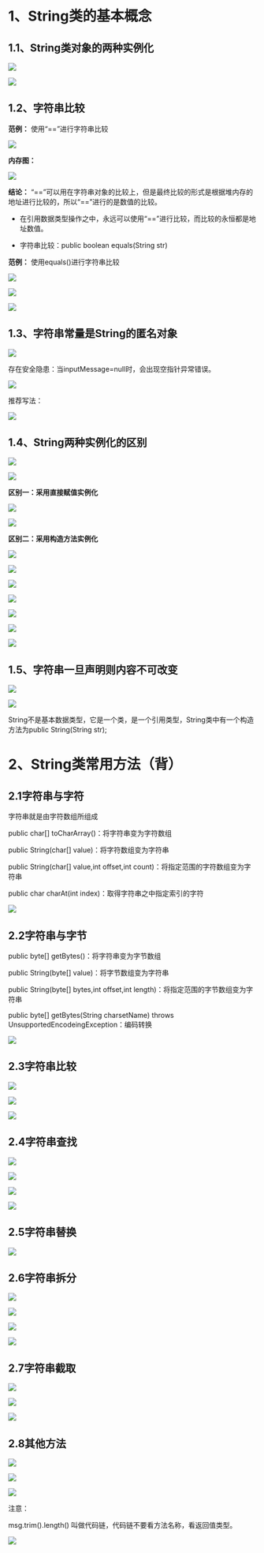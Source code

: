 # 1、String类的基本概念

## 1.1、String类对象的两种实例化

![](https://tcs.teambition.net/storage/3125df7f4fba261871b390f4c9e80ef9a671?Signature=eyJhbGciOiJIUzI1NiIsInR5cCI6IkpXVCJ9.eyJBcHBJRCI6IjU5Mzc3MGZmODM5NjMyMDAyZTAzNThmMSIsIl9hcHBJZCI6IjU5Mzc3MGZmODM5NjMyMDAyZTAzNThmMSIsIl9vcmdhbml6YXRpb25JZCI6IiIsImV4cCI6MTYyMjAzNjk1NiwiaWF0IjoxNjIxNDMyMTU2LCJyZXNvdXJjZSI6Ii9zdG9yYWdlLzMxMjVkZjdmNGZiYTI2MTg3MWIzOTBmNGM5ZTgwZWY5YTY3MSJ9.HTLwVto1bjMBQxhGzZlWqROrCysMqVSClyJ1hM9KZ0k&download=image.png "")

![](https://tcs.teambition.net/storage/3125933a65cd11f400b29e7a608d6383947b?Signature=eyJhbGciOiJIUzI1NiIsInR5cCI6IkpXVCJ9.eyJBcHBJRCI6IjU5Mzc3MGZmODM5NjMyMDAyZTAzNThmMSIsIl9hcHBJZCI6IjU5Mzc3MGZmODM5NjMyMDAyZTAzNThmMSIsIl9vcmdhbml6YXRpb25JZCI6IiIsImV4cCI6MTYyMjAzNjk1NiwiaWF0IjoxNjIxNDMyMTU2LCJyZXNvdXJjZSI6Ii9zdG9yYWdlLzMxMjU5MzNhNjVjZDExZjQwMGIyOWU3YTYwOGQ2MzgzOTQ3YiJ9.j7TemOaG7nNF7YyDv2veAdKnnxaVntJgXfhiDuPaatw&download=image.png "")


## 1.2、字符串比较


**范例：**
使用“==”进行字符串比较

![](https://tcs.teambition.net/storage/3125c93fca7f39041ad958bf9064bd339aa9?Signature=eyJhbGciOiJIUzI1NiIsInR5cCI6IkpXVCJ9.eyJBcHBJRCI6IjU5Mzc3MGZmODM5NjMyMDAyZTAzNThmMSIsIl9hcHBJZCI6IjU5Mzc3MGZmODM5NjMyMDAyZTAzNThmMSIsIl9vcmdhbml6YXRpb25JZCI6IiIsImV4cCI6MTYyMjAzNjk1NiwiaWF0IjoxNjIxNDMyMTU2LCJyZXNvdXJjZSI6Ii9zdG9yYWdlLzMxMjVjOTNmY2E3ZjM5MDQxYWQ5NThiZjkwNjRiZDMzOWFhOSJ9.rsCfYuurMTEumtIPQ0V2Gw2hG6MamE7YKs64GklVtzo&download=image.png "")

**内存图：**

![](https://tcs.teambition.net/storage/312585be6ad4d662b84dd742ddbd4f40957b?Signature=eyJhbGciOiJIUzI1NiIsInR5cCI6IkpXVCJ9.eyJBcHBJRCI6IjU5Mzc3MGZmODM5NjMyMDAyZTAzNThmMSIsIl9hcHBJZCI6IjU5Mzc3MGZmODM5NjMyMDAyZTAzNThmMSIsIl9vcmdhbml6YXRpb25JZCI6IiIsImV4cCI6MTYyMjAzNjk1NiwiaWF0IjoxNjIxNDMyMTU2LCJyZXNvdXJjZSI6Ii9zdG9yYWdlLzMxMjU4NWJlNmFkNGQ2NjJiODRkZDc0MmRkYmQ0ZjQwOTU3YiJ9.wqw21ou-YLUdgDprMR9atXRvUh6qaQvapFqG_raiwxw&download=image.png "")


**结论：**
“==”可以用在字符串对象的比较上，但是最终比较的形式是根据堆内存的地址进行比较的，所以“==”进行的是数值的比较。

- 在引用数据类型操作之中，永远可以使用“==”进行比较，而比较的永恒都是地址数值。

- 字符串比较：public boolean equals(String str)



**范例：**
使用equals()进行字符串比较

![](https://tcs.teambition.net/storage/312503f1f03e877c23dce12fea3628bd1e1c?Signature=eyJhbGciOiJIUzI1NiIsInR5cCI6IkpXVCJ9.eyJBcHBJRCI6IjU5Mzc3MGZmODM5NjMyMDAyZTAzNThmMSIsIl9hcHBJZCI6IjU5Mzc3MGZmODM5NjMyMDAyZTAzNThmMSIsIl9vcmdhbml6YXRpb25JZCI6IiIsImV4cCI6MTYyMjAzNjk1NiwiaWF0IjoxNjIxNDMyMTU2LCJyZXNvdXJjZSI6Ii9zdG9yYWdlLzMxMjUwM2YxZjAzZTg3N2MyM2RjZTEyZmVhMzYyOGJkMWUxYyJ9.-2pYi711PTtLP7xL9v7jhhpoeCveBr7JNhUWviYxGmE&download=image.png "")


![](https://tcs.teambition.net/storage/3125d22887953901773b29177ee4a0784aca?Signature=eyJhbGciOiJIUzI1NiIsInR5cCI6IkpXVCJ9.eyJBcHBJRCI6IjU5Mzc3MGZmODM5NjMyMDAyZTAzNThmMSIsIl9hcHBJZCI6IjU5Mzc3MGZmODM5NjMyMDAyZTAzNThmMSIsIl9vcmdhbml6YXRpb25JZCI6IiIsImV4cCI6MTYyMjAzNjk1NiwiaWF0IjoxNjIxNDMyMTU2LCJyZXNvdXJjZSI6Ii9zdG9yYWdlLzMxMjVkMjI4ODc5NTM5MDE3NzNiMjkxNzdlZTRhMDc4NGFjYSJ9.Lz3Gnc5F-bj4N05a6PmPV8jM4QyVsXzIwxATDtQs-js&download=image.png "")

![](https://tcs.teambition.net/storage/312542ba38cdddb98614291b8eecf16d0242?Signature=eyJhbGciOiJIUzI1NiIsInR5cCI6IkpXVCJ9.eyJBcHBJRCI6IjU5Mzc3MGZmODM5NjMyMDAyZTAzNThmMSIsIl9hcHBJZCI6IjU5Mzc3MGZmODM5NjMyMDAyZTAzNThmMSIsIl9vcmdhbml6YXRpb25JZCI6IiIsImV4cCI6MTYyMjAzNjk1NiwiaWF0IjoxNjIxNDMyMTU2LCJyZXNvdXJjZSI6Ii9zdG9yYWdlLzMxMjU0MmJhMzhjZGRkYjk4NjE0MjkxYjhlZWNmMTZkMDI0MiJ9.8OP10D3AbwNTQiXJFzBGaFAd_vd-iwDockHzxTlLg2s&download=image.png "")


## 1.3、字符串常量是String的匿名对象

![](https://tcs.teambition.net/storage/3125b4d77bbf262dd4a2d8b5629113367ea8?Signature=eyJhbGciOiJIUzI1NiIsInR5cCI6IkpXVCJ9.eyJBcHBJRCI6IjU5Mzc3MGZmODM5NjMyMDAyZTAzNThmMSIsIl9hcHBJZCI6IjU5Mzc3MGZmODM5NjMyMDAyZTAzNThmMSIsIl9vcmdhbml6YXRpb25JZCI6IiIsImV4cCI6MTYyMjAzNjk1NiwiaWF0IjoxNjIxNDMyMTU2LCJyZXNvdXJjZSI6Ii9zdG9yYWdlLzMxMjViNGQ3N2JiZjI2MmRkNGEyZDhiNTYyOTExMzM2N2VhOCJ9.NcTC5LIS3E0qc_lRoL71sL_nGLJu1hKjS0EUequve94&download=image.png "")


存在安全隐患：当inputMessage=null时，会出现空指针异常错误。

![](https://tcs.teambition.net/storage/312590b06143f2e605f473babeb9beb8f254?Signature=eyJhbGciOiJIUzI1NiIsInR5cCI6IkpXVCJ9.eyJBcHBJRCI6IjU5Mzc3MGZmODM5NjMyMDAyZTAzNThmMSIsIl9hcHBJZCI6IjU5Mzc3MGZmODM5NjMyMDAyZTAzNThmMSIsIl9vcmdhbml6YXRpb25JZCI6IiIsImV4cCI6MTYyMjAzNjk1NiwiaWF0IjoxNjIxNDMyMTU2LCJyZXNvdXJjZSI6Ii9zdG9yYWdlLzMxMjU5MGIwNjE0M2YyZTYwNWY0NzNiYWJlYjliZWI4ZjI1NCJ9.O-6v6642sldjcWbjwhFSHYFT22SXZnk2O3MCECeLTD4&download=image.png "")

推荐写法：

![](https://tcs.teambition.net/storage/3125591a8d1206d64a8f5e8c41e5a855f2f6?Signature=eyJhbGciOiJIUzI1NiIsInR5cCI6IkpXVCJ9.eyJBcHBJRCI6IjU5Mzc3MGZmODM5NjMyMDAyZTAzNThmMSIsIl9hcHBJZCI6IjU5Mzc3MGZmODM5NjMyMDAyZTAzNThmMSIsIl9vcmdhbml6YXRpb25JZCI6IiIsImV4cCI6MTYyMjAzNjk1NiwiaWF0IjoxNjIxNDMyMTU2LCJyZXNvdXJjZSI6Ii9zdG9yYWdlLzMxMjU1OTFhOGQxMjA2ZDY0YThmNWU4YzQxZTVhODU1ZjJmNiJ9.2TwXoRcZqCU8mfnboxK-tBKDXsJRpEO9TFnLoy_NlgA&download=image.png "")


## 1.4、String两种实例化的区别


![](https://tcs.teambition.net/storage/3125250103e57703cae865d984fdbb64ba6e?Signature=eyJhbGciOiJIUzI1NiIsInR5cCI6IkpXVCJ9.eyJBcHBJRCI6IjU5Mzc3MGZmODM5NjMyMDAyZTAzNThmMSIsIl9hcHBJZCI6IjU5Mzc3MGZmODM5NjMyMDAyZTAzNThmMSIsIl9vcmdhbml6YXRpb25JZCI6IiIsImV4cCI6MTYyMjAzNjk1NiwiaWF0IjoxNjIxNDMyMTU2LCJyZXNvdXJjZSI6Ii9zdG9yYWdlLzMxMjUyNTAxMDNlNTc3MDNjYWU4NjVkOTg0ZmRiYjY0YmE2ZSJ9.dDEslcF6zIzMwVqtbXpDVYGdstJlQfmp6u-ch9a9KI8&download=image.png "")

![](https://tcs.teambition.net/storage/31254ab94f253668c5e17ea63780fcaf8e67?Signature=eyJhbGciOiJIUzI1NiIsInR5cCI6IkpXVCJ9.eyJBcHBJRCI6IjU5Mzc3MGZmODM5NjMyMDAyZTAzNThmMSIsIl9hcHBJZCI6IjU5Mzc3MGZmODM5NjMyMDAyZTAzNThmMSIsIl9vcmdhbml6YXRpb25JZCI6IiIsImV4cCI6MTYyMjAzNjk1NiwiaWF0IjoxNjIxNDMyMTU2LCJyZXNvdXJjZSI6Ii9zdG9yYWdlLzMxMjU0YWI5NGYyNTM2NjhjNWUxN2VhNjM3ODBmY2FmOGU2NyJ9.uHBSDtJlJ_9tVEm3qeH2knRyfCGF41hUf1QMNHzqH8o&download=image.png "")


**区别一：采用直接赋值实例化**

![](https://tcs.teambition.net/storage/3125029529eea7e1e396df935756cdb0bcda?Signature=eyJhbGciOiJIUzI1NiIsInR5cCI6IkpXVCJ9.eyJBcHBJRCI6IjU5Mzc3MGZmODM5NjMyMDAyZTAzNThmMSIsIl9hcHBJZCI6IjU5Mzc3MGZmODM5NjMyMDAyZTAzNThmMSIsIl9vcmdhbml6YXRpb25JZCI6IiIsImV4cCI6MTYyMjAzNjk1NiwiaWF0IjoxNjIxNDMyMTU2LCJyZXNvdXJjZSI6Ii9zdG9yYWdlLzMxMjUwMjk1MjllZWE3ZTFlMzk2ZGY5MzU3NTZjZGIwYmNkYSJ9.UNnfCmdK8X5kq1QFhWIzXbmde3NNKURyvuIN2k-Hxss&download=image.png "")

![](https://tcs.teambition.net/storage/312549e5c586d3c2e1d73ec4a96215678457?Signature=eyJhbGciOiJIUzI1NiIsInR5cCI6IkpXVCJ9.eyJBcHBJRCI6IjU5Mzc3MGZmODM5NjMyMDAyZTAzNThmMSIsIl9hcHBJZCI6IjU5Mzc3MGZmODM5NjMyMDAyZTAzNThmMSIsIl9vcmdhbml6YXRpb25JZCI6IiIsImV4cCI6MTYyMjAzNjk1NiwiaWF0IjoxNjIxNDMyMTU2LCJyZXNvdXJjZSI6Ii9zdG9yYWdlLzMxMjU0OWU1YzU4NmQzYzJlMWQ3M2VjNGE5NjIxNTY3ODQ1NyJ9.wzlVqZnDEANuVr_6-0GYPQuX7u9ZMqWKCJ2s_dZsv1c&download=image.png "")


**区别二：采用构造方法实例化**


![](https://tcs.teambition.net/storage/3125d0182fdb176dfc55ab8b43e7c1ccfc58?Signature=eyJhbGciOiJIUzI1NiIsInR5cCI6IkpXVCJ9.eyJBcHBJRCI6IjU5Mzc3MGZmODM5NjMyMDAyZTAzNThmMSIsIl9hcHBJZCI6IjU5Mzc3MGZmODM5NjMyMDAyZTAzNThmMSIsIl9vcmdhbml6YXRpb25JZCI6IiIsImV4cCI6MTYyMjAzNjk1NiwiaWF0IjoxNjIxNDMyMTU2LCJyZXNvdXJjZSI6Ii9zdG9yYWdlLzMxMjVkMDE4MmZkYjE3NmRmYzU1YWI4YjQzZTdjMWNjZmM1OCJ9.CTm9qfmF4btxz0S92pULmAVJf1u9l9TQShRuDM2IM60&download=image.png "")

![](https://tcs.teambition.net/storage/3125a6fb4ddc10b6d5f4ff47f1df6e5ef386?Signature=eyJhbGciOiJIUzI1NiIsInR5cCI6IkpXVCJ9.eyJBcHBJRCI6IjU5Mzc3MGZmODM5NjMyMDAyZTAzNThmMSIsIl9hcHBJZCI6IjU5Mzc3MGZmODM5NjMyMDAyZTAzNThmMSIsIl9vcmdhbml6YXRpb25JZCI6IiIsImV4cCI6MTYyMjAzNjk1NiwiaWF0IjoxNjIxNDMyMTU2LCJyZXNvdXJjZSI6Ii9zdG9yYWdlLzMxMjVhNmZiNGRkYzEwYjZkNWY0ZmY0N2YxZGY2ZTVlZjM4NiJ9.Fs8nPioPbPTWAx5XlL9vxKv9f-fqv9IXDeduSVeIAjA&download=image.png "")

![](https://tcs.teambition.net/storage/3125a05b70e0b6406adcb89d4ff768039129?Signature=eyJhbGciOiJIUzI1NiIsInR5cCI6IkpXVCJ9.eyJBcHBJRCI6IjU5Mzc3MGZmODM5NjMyMDAyZTAzNThmMSIsIl9hcHBJZCI6IjU5Mzc3MGZmODM5NjMyMDAyZTAzNThmMSIsIl9vcmdhbml6YXRpb25JZCI6IiIsImV4cCI6MTYyMjAzNjk1NiwiaWF0IjoxNjIxNDMyMTU2LCJyZXNvdXJjZSI6Ii9zdG9yYWdlLzMxMjVhMDViNzBlMGI2NDA2YWRjYjg5ZDRmZjc2ODAzOTEyOSJ9.hzAOkaiNcpjaN5VGKlpZoXu2krcSKG5kEmcF14y-F9A&download=image.png "")

![](https://tcs.teambition.net/storage/3125535c3d30eddaff67251d07bbc6e88fa3?Signature=eyJhbGciOiJIUzI1NiIsInR5cCI6IkpXVCJ9.eyJBcHBJRCI6IjU5Mzc3MGZmODM5NjMyMDAyZTAzNThmMSIsIl9hcHBJZCI6IjU5Mzc3MGZmODM5NjMyMDAyZTAzNThmMSIsIl9vcmdhbml6YXRpb25JZCI6IiIsImV4cCI6MTYyMjAzNjk1NiwiaWF0IjoxNjIxNDMyMTU2LCJyZXNvdXJjZSI6Ii9zdG9yYWdlLzMxMjU1MzVjM2QzMGVkZGFmZjY3MjUxZDA3YmJjNmU4OGZhMyJ9.jxpnESO8_T5gKbaaJL5-OZXrWQ629ynULi0ntGcZYTQ&download=image.png "")

![](https://tcs.teambition.net/storage/3125852a37e30ebd3ae4abd515a7fea50c35?Signature=eyJhbGciOiJIUzI1NiIsInR5cCI6IkpXVCJ9.eyJBcHBJRCI6IjU5Mzc3MGZmODM5NjMyMDAyZTAzNThmMSIsIl9hcHBJZCI6IjU5Mzc3MGZmODM5NjMyMDAyZTAzNThmMSIsIl9vcmdhbml6YXRpb25JZCI6IiIsImV4cCI6MTYyMjAzNjk1NiwiaWF0IjoxNjIxNDMyMTU2LCJyZXNvdXJjZSI6Ii9zdG9yYWdlLzMxMjU4NTJhMzdlMzBlYmQzYWU0YWJkNTE1YTdmZWE1MGMzNSJ9.Q5miJq5WJPl9qaJMjFvC5s_oMG5199VT7EgXN7RPzPQ&download=image.png "")

![](https://tcs.teambition.net/storage/3125c9f59ba49ffcd94f5776d01a2f8dd29c?Signature=eyJhbGciOiJIUzI1NiIsInR5cCI6IkpXVCJ9.eyJBcHBJRCI6IjU5Mzc3MGZmODM5NjMyMDAyZTAzNThmMSIsIl9hcHBJZCI6IjU5Mzc3MGZmODM5NjMyMDAyZTAzNThmMSIsIl9vcmdhbml6YXRpb25JZCI6IiIsImV4cCI6MTYyMjAzNjk1NiwiaWF0IjoxNjIxNDMyMTU2LCJyZXNvdXJjZSI6Ii9zdG9yYWdlLzMxMjVjOWY1OWJhNDlmZmNkOTRmNTc3NmQwMWEyZjhkZDI5YyJ9.QRKOKu5V5AI_sobOzZrs_EhMpneUcd1m_42-038_wZo&download=image.png "")

![](https://tcs.teambition.net/storage/312502b684f7437944138b71525d1a4fc0e4?Signature=eyJhbGciOiJIUzI1NiIsInR5cCI6IkpXVCJ9.eyJBcHBJRCI6IjU5Mzc3MGZmODM5NjMyMDAyZTAzNThmMSIsIl9hcHBJZCI6IjU5Mzc3MGZmODM5NjMyMDAyZTAzNThmMSIsIl9vcmdhbml6YXRpb25JZCI6IiIsImV4cCI6MTYyMjAzNjk1NiwiaWF0IjoxNjIxNDMyMTU2LCJyZXNvdXJjZSI6Ii9zdG9yYWdlLzMxMjUwMmI2ODRmNzQzNzk0NDEzOGI3MTUyNWQxYTRmYzBlNCJ9.nAf8w2rrlTQ0oIzCIZRSGAlk-Wo589Mk4RQAOmQgGLg&download=image.png "")


## 1.5、字符串一旦声明则内容不可改变


![](https://tcs.teambition.net/storage/31255883f0aecd8967f747d50c394f67e048?Signature=eyJhbGciOiJIUzI1NiIsInR5cCI6IkpXVCJ9.eyJBcHBJRCI6IjU5Mzc3MGZmODM5NjMyMDAyZTAzNThmMSIsIl9hcHBJZCI6IjU5Mzc3MGZmODM5NjMyMDAyZTAzNThmMSIsIl9vcmdhbml6YXRpb25JZCI6IiIsImV4cCI6MTYyMjAzNjk1NiwiaWF0IjoxNjIxNDMyMTU2LCJyZXNvdXJjZSI6Ii9zdG9yYWdlLzMxMjU1ODgzZjBhZWNkODk2N2Y3NDdkNTBjMzk0ZjY3ZTA0OCJ9.DNcnVvPmXffiEy8hf1QLOn5-hkXXmUTHRtAVQxVufEo&download=image.png "")

![](https://tcs.teambition.net/storage/3125068055ae545b4a738f310de28d335308?Signature=eyJhbGciOiJIUzI1NiIsInR5cCI6IkpXVCJ9.eyJBcHBJRCI6IjU5Mzc3MGZmODM5NjMyMDAyZTAzNThmMSIsIl9hcHBJZCI6IjU5Mzc3MGZmODM5NjMyMDAyZTAzNThmMSIsIl9vcmdhbml6YXRpb25JZCI6IiIsImV4cCI6MTYyMjAzNjk1NiwiaWF0IjoxNjIxNDMyMTU2LCJyZXNvdXJjZSI6Ii9zdG9yYWdlLzMxMjUwNjgwNTVhZTU0NWI0YTczOGYzMTBkZTI4ZDMzNTMwOCJ9.Y3A6744Hqy11a9q6HzEI285KeQpIyqXLZ9_dbKg6fYE&download=image.png "")


String不是基本数据类型，它是一个类，是一个引用类型，String类中有一个构造方法为public String(String str);  


# 2、String类常用方法（背）

## 2.1字符串与字符

字符串就是由字符数组所组成

public char[] toCharArray()：将字符串变为字符数组

public String(char[] value)：将字符数组变为字符串

public String(char[] value,int offset,int count)：将指定范围的字符数组变为字符串 

public char charAt(int index)：取得字符串之中指定索引的字符

 
![](https://tcs.teambition.net/storage/31255f0fe7d7962915b750c86097d3455045?Signature=eyJhbGciOiJIUzI1NiIsInR5cCI6IkpXVCJ9.eyJBcHBJRCI6IjU5Mzc3MGZmODM5NjMyMDAyZTAzNThmMSIsIl9hcHBJZCI6IjU5Mzc3MGZmODM5NjMyMDAyZTAzNThmMSIsIl9vcmdhbml6YXRpb25JZCI6IiIsImV4cCI6MTYyMjAzNjk1NiwiaWF0IjoxNjIxNDMyMTU2LCJyZXNvdXJjZSI6Ii9zdG9yYWdlLzMxMjU1ZjBmZTdkNzk2MjkxNWI3NTBjODYwOTdkMzQ1NTA0NSJ9.xvYu6yLN7RtyuC5_StMCppqcwpdxVofurM9d7le3WrQ&download=image.png "")


## 2.2字符串与字节

public byte[] getBytes()：将字符串变为字节数组

public String(byte[] value)：将字节数组变为字符串

public String(byte[] bytes,int offset,int length)：将指定范围的字节数组变为字符串 

public byte[] getBytes(String charsetName) throws UnsupportedEncodeingException：编码转换


![](https://tcs.teambition.net/storage/3125e94ce7942215d6ab463ccfa5ee21730f?Signature=eyJhbGciOiJIUzI1NiIsInR5cCI6IkpXVCJ9.eyJBcHBJRCI6IjU5Mzc3MGZmODM5NjMyMDAyZTAzNThmMSIsIl9hcHBJZCI6IjU5Mzc3MGZmODM5NjMyMDAyZTAzNThmMSIsIl9vcmdhbml6YXRpb25JZCI6IiIsImV4cCI6MTYyMjAzNjk1NiwiaWF0IjoxNjIxNDMyMTU2LCJyZXNvdXJjZSI6Ii9zdG9yYWdlLzMxMjVlOTRjZTc5NDIyMTVkNmFiNDYzY2NmYTVlZTIxNzMwZiJ9.CnZeQK97xnvHUkEFWXi9ruMJJ6JAZCBAManJQyFPmoo&download=image.png "")


## 2.3字符串比较

![](https://tcs.teambition.net/storage/3125ee8feda7e9d5995e6d0e6a096538ae67?Signature=eyJhbGciOiJIUzI1NiIsInR5cCI6IkpXVCJ9.eyJBcHBJRCI6IjU5Mzc3MGZmODM5NjMyMDAyZTAzNThmMSIsIl9hcHBJZCI6IjU5Mzc3MGZmODM5NjMyMDAyZTAzNThmMSIsIl9vcmdhbml6YXRpb25JZCI6IiIsImV4cCI6MTYyMjAzNjk1NiwiaWF0IjoxNjIxNDMyMTU2LCJyZXNvdXJjZSI6Ii9zdG9yYWdlLzMxMjVlZThmZWRhN2U5ZDU5OTVlNmQwZTZhMDk2NTM4YWU2NyJ9.Y5Un4YPeZbphI_QbPgvQxPbt5S7XqPdqWNuHOnKJ3-k&download=image.png "")

![](https://tcs.teambition.net/storage/3125548fe149546a43fba1c547039e422e0b?Signature=eyJhbGciOiJIUzI1NiIsInR5cCI6IkpXVCJ9.eyJBcHBJRCI6IjU5Mzc3MGZmODM5NjMyMDAyZTAzNThmMSIsIl9hcHBJZCI6IjU5Mzc3MGZmODM5NjMyMDAyZTAzNThmMSIsIl9vcmdhbml6YXRpb25JZCI6IiIsImV4cCI6MTYyMjAzNjk1NiwiaWF0IjoxNjIxNDMyMTU2LCJyZXNvdXJjZSI6Ii9zdG9yYWdlLzMxMjU1NDhmZTE0OTU0NmE0M2ZiYTFjNTQ3MDM5ZTQyMmUwYiJ9.fN7AmKzfnPovhjvndYV06qTpa7G9elwla9CZGaiMDws&download=image.png "")

![](https://tcs.teambition.net/storage/3125e2a7bf14e62ce7b8c6c9944bde23a75b?Signature=eyJhbGciOiJIUzI1NiIsInR5cCI6IkpXVCJ9.eyJBcHBJRCI6IjU5Mzc3MGZmODM5NjMyMDAyZTAzNThmMSIsIl9hcHBJZCI6IjU5Mzc3MGZmODM5NjMyMDAyZTAzNThmMSIsIl9vcmdhbml6YXRpb25JZCI6IiIsImV4cCI6MTYyMjAzNjk1NiwiaWF0IjoxNjIxNDMyMTU2LCJyZXNvdXJjZSI6Ii9zdG9yYWdlLzMxMjVlMmE3YmYxNGU2MmNlN2I4YzZjOTk0NGJkZTIzYTc1YiJ9.ENxPZG61VntCzJmXSgSjUWop35iGYIvn3YLDcGwlo14&download=image.png "")


## 2.4字符串查找

![](https://tcs.teambition.net/storage/3125a163264f8db4a5f91b867af506a815e4?Signature=eyJhbGciOiJIUzI1NiIsInR5cCI6IkpXVCJ9.eyJBcHBJRCI6IjU5Mzc3MGZmODM5NjMyMDAyZTAzNThmMSIsIl9hcHBJZCI6IjU5Mzc3MGZmODM5NjMyMDAyZTAzNThmMSIsIl9vcmdhbml6YXRpb25JZCI6IiIsImV4cCI6MTYyMjAzNjk1NiwiaWF0IjoxNjIxNDMyMTU2LCJyZXNvdXJjZSI6Ii9zdG9yYWdlLzMxMjVhMTYzMjY0ZjhkYjRhNWY5MWI4NjdhZjUwNmE4MTVlNCJ9.rxoeoucX9bpp7wKONK2DKUL42ZMFaqFJWX0VCatF4J0&download=image.png "")

![](https://tcs.teambition.net/storage/3125ccf2f3f87a4120fe888bd4b0918a8bde?Signature=eyJhbGciOiJIUzI1NiIsInR5cCI6IkpXVCJ9.eyJBcHBJRCI6IjU5Mzc3MGZmODM5NjMyMDAyZTAzNThmMSIsIl9hcHBJZCI6IjU5Mzc3MGZmODM5NjMyMDAyZTAzNThmMSIsIl9vcmdhbml6YXRpb25JZCI6IiIsImV4cCI6MTYyMjAzNjk1NiwiaWF0IjoxNjIxNDMyMTU2LCJyZXNvdXJjZSI6Ii9zdG9yYWdlLzMxMjVjY2YyZjNmODdhNDEyMGZlODg4YmQ0YjA5MThhOGJkZSJ9.0qlJSStxblsH4ryTE1ioG5xZcIuwHvMSXeARn2M5rpU&download=image.png "")

![](https://tcs.teambition.net/storage/3125a5174a2ee2373fe3fc84d4cab652f335?Signature=eyJhbGciOiJIUzI1NiIsInR5cCI6IkpXVCJ9.eyJBcHBJRCI6IjU5Mzc3MGZmODM5NjMyMDAyZTAzNThmMSIsIl9hcHBJZCI6IjU5Mzc3MGZmODM5NjMyMDAyZTAzNThmMSIsIl9vcmdhbml6YXRpb25JZCI6IiIsImV4cCI6MTYyMjAzNjk1NiwiaWF0IjoxNjIxNDMyMTU2LCJyZXNvdXJjZSI6Ii9zdG9yYWdlLzMxMjVhNTE3NGEyZWUyMzczZmUzZmM4NGQ0Y2FiNjUyZjMzNSJ9.JakdJoUaLplcUj8pcBjEhJVZdIyBAY7c2jkEDLJw0go&download=image.png "")

![](https://tcs.teambition.net/storage/3125520d3cd7e4c643f6043ef0b708ae986c?Signature=eyJhbGciOiJIUzI1NiIsInR5cCI6IkpXVCJ9.eyJBcHBJRCI6IjU5Mzc3MGZmODM5NjMyMDAyZTAzNThmMSIsIl9hcHBJZCI6IjU5Mzc3MGZmODM5NjMyMDAyZTAzNThmMSIsIl9vcmdhbml6YXRpb25JZCI6IiIsImV4cCI6MTYyMjAzNjk1NiwiaWF0IjoxNjIxNDMyMTU2LCJyZXNvdXJjZSI6Ii9zdG9yYWdlLzMxMjU1MjBkM2NkN2U0YzY0M2Y2MDQzZWYwYjcwOGFlOTg2YyJ9._8AjiP6RKachTcgo9Tlmop1yfh6jDB6oG7SdHOH_s_A&download=image.png "")


## 2.5字符串替换

![](https://tcs.teambition.net/storage/3125c91fffa5f99211d01a3746d82e229786?Signature=eyJhbGciOiJIUzI1NiIsInR5cCI6IkpXVCJ9.eyJBcHBJRCI6IjU5Mzc3MGZmODM5NjMyMDAyZTAzNThmMSIsIl9hcHBJZCI6IjU5Mzc3MGZmODM5NjMyMDAyZTAzNThmMSIsIl9vcmdhbml6YXRpb25JZCI6IiIsImV4cCI6MTYyMjAzNjk1NiwiaWF0IjoxNjIxNDMyMTU2LCJyZXNvdXJjZSI6Ii9zdG9yYWdlLzMxMjVjOTFmZmZhNWY5OTIxMWQwMWEzNzQ2ZDgyZTIyOTc4NiJ9.avm0dnhHqTaJkrBgpwZQEndo8_2IQS3gf-N17JaW9bA&download=image.png "")


## 2.6字符串拆分

![](https://tcs.teambition.net/storage/312597591481e75cdd921d0a711ac76499f5?Signature=eyJhbGciOiJIUzI1NiIsInR5cCI6IkpXVCJ9.eyJBcHBJRCI6IjU5Mzc3MGZmODM5NjMyMDAyZTAzNThmMSIsIl9hcHBJZCI6IjU5Mzc3MGZmODM5NjMyMDAyZTAzNThmMSIsIl9vcmdhbml6YXRpb25JZCI6IiIsImV4cCI6MTYyMjAzNjk1NiwiaWF0IjoxNjIxNDMyMTU2LCJyZXNvdXJjZSI6Ii9zdG9yYWdlLzMxMjU5NzU5MTQ4MWU3NWNkZDkyMWQwYTcxMWFjNzY0OTlmNSJ9.wIURssZYCMf1ZooPHQTnMURA4yJeUQ39EcVC2AWGd68&download=image.png "")

![](https://tcs.teambition.net/storage/312528df96352963400c1b74d0765e05e02e?Signature=eyJhbGciOiJIUzI1NiIsInR5cCI6IkpXVCJ9.eyJBcHBJRCI6IjU5Mzc3MGZmODM5NjMyMDAyZTAzNThmMSIsIl9hcHBJZCI6IjU5Mzc3MGZmODM5NjMyMDAyZTAzNThmMSIsIl9vcmdhbml6YXRpb25JZCI6IiIsImV4cCI6MTYyMjAzNjk1NiwiaWF0IjoxNjIxNDMyMTU2LCJyZXNvdXJjZSI6Ii9zdG9yYWdlLzMxMjUyOGRmOTYzNTI5NjM0MDBjMWI3NGQwNzY1ZTA1ZTAyZSJ9.1UDJNWl6Q1Ag9xZyhsqL7vH-TgWJvduNGinEuHAZmK0&download=image.png "")

![](https://tcs.teambition.net/storage/31250a5470f4f678c56f31e988e083e5c89e?Signature=eyJhbGciOiJIUzI1NiIsInR5cCI6IkpXVCJ9.eyJBcHBJRCI6IjU5Mzc3MGZmODM5NjMyMDAyZTAzNThmMSIsIl9hcHBJZCI6IjU5Mzc3MGZmODM5NjMyMDAyZTAzNThmMSIsIl9vcmdhbml6YXRpb25JZCI6IiIsImV4cCI6MTYyMjAzNjk1NiwiaWF0IjoxNjIxNDMyMTU2LCJyZXNvdXJjZSI6Ii9zdG9yYWdlLzMxMjUwYTU0NzBmNGY2NzhjNTZmMzFlOTg4ZTA4M2U1Yzg5ZSJ9.eeOpYi5sSeWt4xYrwqHfpGbcEJtAsKWKuWYsj0XkX7o&download=image.png "")

![](https://tcs.teambition.net/storage/3125cd7838aa84babe19f2206688379b1b75?Signature=eyJhbGciOiJIUzI1NiIsInR5cCI6IkpXVCJ9.eyJBcHBJRCI6IjU5Mzc3MGZmODM5NjMyMDAyZTAzNThmMSIsIl9hcHBJZCI6IjU5Mzc3MGZmODM5NjMyMDAyZTAzNThmMSIsIl9vcmdhbml6YXRpb25JZCI6IiIsImV4cCI6MTYyMjAzNjk1NiwiaWF0IjoxNjIxNDMyMTU2LCJyZXNvdXJjZSI6Ii9zdG9yYWdlLzMxMjVjZDc4MzhhYTg0YmFiZTE5ZjIyMDY2ODgzNzliMWI3NSJ9.4XLcozQ0QaPxwm-t86dfSupaaJddJ5AjZtW7KP9zdQk&download=image.png "")

## 2.7字符串截取

![](https://tcs.teambition.net/storage/3125b303d863c6af83ccdeffc5cfa7e5c112?Signature=eyJhbGciOiJIUzI1NiIsInR5cCI6IkpXVCJ9.eyJBcHBJRCI6IjU5Mzc3MGZmODM5NjMyMDAyZTAzNThmMSIsIl9hcHBJZCI6IjU5Mzc3MGZmODM5NjMyMDAyZTAzNThmMSIsIl9vcmdhbml6YXRpb25JZCI6IiIsImV4cCI6MTYyMjAzNjk1NiwiaWF0IjoxNjIxNDMyMTU2LCJyZXNvdXJjZSI6Ii9zdG9yYWdlLzMxMjViMzAzZDg2M2M2YWY4M2NjZGVmZmM1Y2ZhN2U1YzExMiJ9.ea7iFcpMnZwQHwm_v_T6yBSzTMfFBe6YmcOzY8nxH_Y&download=image.png "")

![](https://tcs.teambition.net/storage/3125dcdcf11fa4cc853de616dc5390a72d89?Signature=eyJhbGciOiJIUzI1NiIsInR5cCI6IkpXVCJ9.eyJBcHBJRCI6IjU5Mzc3MGZmODM5NjMyMDAyZTAzNThmMSIsIl9hcHBJZCI6IjU5Mzc3MGZmODM5NjMyMDAyZTAzNThmMSIsIl9vcmdhbml6YXRpb25JZCI6IiIsImV4cCI6MTYyMjAzNjk1NiwiaWF0IjoxNjIxNDMyMTU2LCJyZXNvdXJjZSI6Ii9zdG9yYWdlLzMxMjVkY2RjZjExZmE0Y2M4NTNkZTYxNmRjNTM5MGE3MmQ4OSJ9.fAwr2V2_jURtAkYWlTW6jh8mWkWpdLblwlShRNOXUmU&download=image.png "")

![](https://tcs.teambition.net/storage/31258980ea7e3fa351deeed7132167b86cbe?Signature=eyJhbGciOiJIUzI1NiIsInR5cCI6IkpXVCJ9.eyJBcHBJRCI6IjU5Mzc3MGZmODM5NjMyMDAyZTAzNThmMSIsIl9hcHBJZCI6IjU5Mzc3MGZmODM5NjMyMDAyZTAzNThmMSIsIl9vcmdhbml6YXRpb25JZCI6IiIsImV4cCI6MTYyMjAzNjk1NiwiaWF0IjoxNjIxNDMyMTU2LCJyZXNvdXJjZSI6Ii9zdG9yYWdlLzMxMjU4OTgwZWE3ZTNmYTM1MWRlZWVkNzEzMjE2N2I4NmNiZSJ9.FEYewh5aKZ8oGwCCDHNeLfZzse_4pePOYmSBs_05iVE&download=image.png "")

## 2.8其他方法

![](https://tcs.teambition.net/storage/3125b5d7e5956a036e698bab343bc9e12647?Signature=eyJhbGciOiJIUzI1NiIsInR5cCI6IkpXVCJ9.eyJBcHBJRCI6IjU5Mzc3MGZmODM5NjMyMDAyZTAzNThmMSIsIl9hcHBJZCI6IjU5Mzc3MGZmODM5NjMyMDAyZTAzNThmMSIsIl9vcmdhbml6YXRpb25JZCI6IiIsImV4cCI6MTYyMjAzNjk1NiwiaWF0IjoxNjIxNDMyMTU2LCJyZXNvdXJjZSI6Ii9zdG9yYWdlLzMxMjViNWQ3ZTU5NTZhMDM2ZTY5OGJhYjM0M2JjOWUxMjY0NyJ9.2ZrUFelmdcFaJstUTVrkmM1HYAoU74f0HLeuEoYhKH0&download=image.png "")

![](https://tcs.teambition.net/storage/312511b3dd6276faab0dd1314a1a6deb99f1?Signature=eyJhbGciOiJIUzI1NiIsInR5cCI6IkpXVCJ9.eyJBcHBJRCI6IjU5Mzc3MGZmODM5NjMyMDAyZTAzNThmMSIsIl9hcHBJZCI6IjU5Mzc3MGZmODM5NjMyMDAyZTAzNThmMSIsIl9vcmdhbml6YXRpb25JZCI6IiIsImV4cCI6MTYyMjAzNjk1NiwiaWF0IjoxNjIxNDMyMTU2LCJyZXNvdXJjZSI6Ii9zdG9yYWdlLzMxMjUxMWIzZGQ2Mjc2ZmFhYjBkZDEzMTRhMWE2ZGViOTlmMSJ9.AfgJ1xqw6QXaXERyaLBpsw79G5CHwlaAt_vY0s_Tvzw&download=image.png "")

![](https://tcs.teambition.net/storage/31256250cfa3ef7bfc50268a3b2909df5f90?Signature=eyJhbGciOiJIUzI1NiIsInR5cCI6IkpXVCJ9.eyJBcHBJRCI6IjU5Mzc3MGZmODM5NjMyMDAyZTAzNThmMSIsIl9hcHBJZCI6IjU5Mzc3MGZmODM5NjMyMDAyZTAzNThmMSIsIl9vcmdhbml6YXRpb25JZCI6IiIsImV4cCI6MTYyMjAzNjk1NiwiaWF0IjoxNjIxNDMyMTU2LCJyZXNvdXJjZSI6Ii9zdG9yYWdlLzMxMjU2MjUwY2ZhM2VmN2JmYzUwMjY4YTNiMjkwOWRmNWY5MCJ9.Xo1837_6OH1Iz0fPbcErnaPDcLAWJKn2aZSuKvIN_ec&download=image.png "")


注意：

msg.trim().length()  叫做代码链，代码链不要看方法名称，看返回值类型。


![](https://tcs.teambition.net/storage/3125daa6cbdf201d3d25def8ad43ec2e2596?Signature=eyJhbGciOiJIUzI1NiIsInR5cCI6IkpXVCJ9.eyJBcHBJRCI6IjU5Mzc3MGZmODM5NjMyMDAyZTAzNThmMSIsIl9hcHBJZCI6IjU5Mzc3MGZmODM5NjMyMDAyZTAzNThmMSIsIl9vcmdhbml6YXRpb25JZCI6IiIsImV4cCI6MTYyMjAzNjk1NiwiaWF0IjoxNjIxNDMyMTU2LCJyZXNvdXJjZSI6Ii9zdG9yYWdlLzMxMjVkYWE2Y2JkZjIwMWQzZDI1ZGVmOGFkNDNlYzJlMjU5NiJ9.nm0ddEfM0WopdYjxD6E3nduBo5zG_Kmz4h6vnKCtg5M&download=image.png "")



























